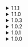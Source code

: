 <details>
<summary>1.1.1 </summary>

* Updated for 1.3.9.
</details>
<details>
<summary>1.1.0 </summary>

* Remade DCCS from scratch to support SoTS phase 2 changes.
</details>
<details>
<summary>1.0.3 </summary>

* Added jump pad to small island so players are no longer forced to take fall damage in case they somehow ended up on it without ways to get out.
* Switched ground shader from Standard to SnowTopped so decals would render.
* Fixed Ambiance sounds not looping.
* Fixed command chest not spawning for network clients (fixed via separate mod).
* Added a small secret.
</details>
<details>
<summary>1.0.2 </summary>

* Patched a hole in terrain and blocked off potential soft lock locations.
* Removed two rogue map nodes that would make chests spawn in the air.
</details>
<details>
<summary>1.0.1 </summary>

* Recompile for 1.3.5.0, since I saw some weird error in the log.
</details>

<details>
<summary>1.0.0 </summary>

* Initial release
</details>
